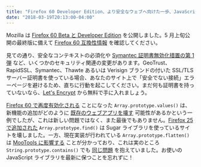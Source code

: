 ```yaml
---
title: "Firefox 60 Developer Edition、より安全なウェブへ向けた一歩、JavaScript ライブラリの互換性"
date: "2018-03-19T20:13:00-04:00"
---
```

Mozilla は [Firefox 60 Beta と Developer Edition](https://www.mozilla.org/firefox/channel/desktop/) を公開しました。5 月上旬公開の最終版に備えて [Firefox 60 互換性情報](https://www.fxsitecompat.dev/ja/versions/60/) を確認してください。

見ての通り、安全なコンテキストの必須化や [Symantec 証明書無効化措置の第 1 弾](https://www.fxsitecompat.dev/ja/docs/2018/symantec-certificates-issued-before-june-2016-are-now-distrusted/) など、いくつかのセキュリティ関連の変更があります。GeoTrust、RapidSSL、Symantec、Thawte あるいは Verisign ブランドの付いた SSL/TLS サーバー証明書を使っている場合、あなたのサイト上で「安全でない接続」エラーページを避けるため、直ちに行動を起こしてください。まだ何も証明書を持っていないなら、[Let's Encrypt](https://letsencrypt.org/) から無料で手に入れましょう。

[Firefox 60 で再度有効化される](https://www.fxsitecompat.dev/ja/docs/2018/array-prototype-values-is-now-enabled-again/) ことになった `Array.prototype.values()` は、新機能の追加がどのように [既存のウェブアプリを壊す](https://www.fxsitecompat.dev/ja/docs/2016/array-prototype-values-breaks-some-legacy-apps/) 可能性があるかという一例でしたが、これは新しい問題ではなく、また最後でもありません。[Firefox 25 で追加された](https://www.fxsitecompat.dev/ja/docs/2013/es6-array-methods-have-been-added/) `Array.prototype.find()` は Sugar ライブラリを使っているサイトを壊しました。一方、現在実装が行われている `Array.prototype.flatten()` は [MooTools に影響する](https://bugzilla.mozilla.org/show_bug.cgi?id=1443630) ことが分かっており、これは実のところ `String.prototype.contains()` でも [同じ問題](https://www.fxsitecompat.dev/ja/docs/2012/mootools-1-2-x-is-not-compatible-with-firefox-18-and-newer/) を抱えていました。お使いの JavaScript ライブラリを最新に保つことを忘れずに！
